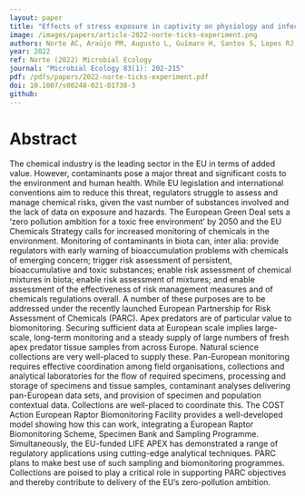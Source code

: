```yaml
---
layout: paper
title: "Effects of stress exposure in captivity on physiology and infection in avian hosts: no evidence of increased Borrelia burgdorferi s.l. infectivity to vector ticks"
image: /images/papers/article-2022-norte-ticks-experiment.png
authors: Norte AC, Araújo PM, Augusto L, Guímaro H, Santos S, Lopes RJ, Núncio MS, Ramos JA, Lopes de Carvalho I.
year: 2022
ref: Norte (2022) Microbial Ecology
journal: "Microbial Ecology 83(1): 202-215"
pdf: /pdfs/papers/2022-norte-ticks-experiment.pdf
doi: 10.1007/s00248-021-01738-3
github: 
---
```


# Abstract
The chemical industry is the leading sector in the EU in terms of added value. However, contaminants pose a major threat and significant costs to the environment and human health. While EU legislation and international conventions aim to reduce this threat, regulators struggle to assess and manage chemical risks, given the vast number of substances involved and the lack of data on exposure and hazards. The European Green Deal sets a ‘zero pollution ambition for a toxic free environment’ by 2050 and the EU Chemicals Strategy calls for increased monitoring of chemicals in the environment. Monitoring of contaminants in biota can, inter alia: provide regulators with early warning of bioaccumulation problems with chemicals of emerging concern; trigger risk assessment of persistent, bioaccumulative and toxic substances; enable risk assessment of chemical mixtures in biota; enable risk assessment of mixtures; and enable assessment of the effectiveness of risk management measures and of chemicals regulations overall. A number of these purposes are to be addressed under the recently launched European Partnership for Risk Assessment of Chemicals (PARC). Apex predators are of particular value to biomonitoring. Securing sufficient data at European scale implies large-scale, long-term monitoring and a steady supply of large numbers of fresh apex predator tissue samples from across Europe. Natural science collections are very well-placed to supply these. Pan-European monitoring requires effective coordination among field organisations, collections and analytical laboratories for the flow of required specimens, processing and storage of specimens and tissue samples, contaminant analyses delivering pan-European data sets, and provision of specimen and population contextual data. Collections are well-placed to coordinate this. The COST Action European Raptor Biomonitoring Facility provides a well-developed model showing how this can work, integrating a European Raptor Biomonitoring Scheme, Specimen Bank and Sampling Programme. Simultaneously, the EU-funded LIFE APEX has demonstrated a range of regulatory applications using cutting-edge analytical techniques. PARC plans to make best use of such sampling and biomonitoring programmes. Collections are poised to play a critical role in supporting PARC objectives and thereby contribute to delivery of the EU’s zero-pollution ambition.